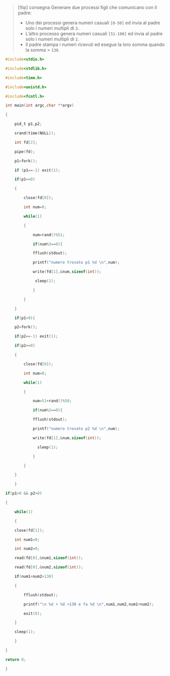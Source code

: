 >[!tip] consegna
> Generare due processi figli che comunicano con il padre:
> 
> - Uno dei processi genera numeri casuali `[0-50]` ed invia al padre solo i numeri multipli di `3`.
> - L’altro processo genera numeri casuali `[51-100]` ed invia al padre solo i numeri multipli di `2`.
> - Il padre stampa i numeri ricevuti ed esegue la loro somma quando la somma > `130`.

```c
#include<stdio.h>

#include<stdlib.h>

#include<time.h>

#include<unistd.h>

#include<fcntl.h>

int main(int argc,char **argv)

{

    pid_t p1,p2;

    srand(time(NULL));

    int fd[2];

    pipe(fd);

    p1=fork();

    if (p1==-1) exit(1);

    if(p1==0)

    {

        close(fd[0]);

        int num=0;

        while(1)

        {

            num=rand()%51;

            if(num%3==0){

            fflush(stdout);

            printf("numero trovato p1 %d \n",num);

            write(fd[1],&num,sizeof(int));

             sleep(1);

            }

        }

    }

    if(p1>0){

    p2=fork();

    if(p2==-1) exit(1);

    if(p2==0)

    {

        close(fd[0]);

        int num=0;

        while(1)

        {

            num=51+rand()%50;

            if(num%2==0){

            fflush(stdout);

            printf("numero trovato p2 %d \n",num);

            write(fd[1],&num,sizeof(int));

              sleep(1);

            }

        }        

    }

    }

if(p1>0 && p2>0)

{

    while(1)

    {

    close(fd[1]);

    int num1=0;

    int num2=0;

    read(fd[0],&num1,sizeof(int));

    read(fd[0],&num2,sizeof(int));

    if(num1+num2>130)

    {

        fflush(stdout);

        printf("\n %d + %d >130 e fa %d \n",num1,num2,num1+num2);

        exit(0);

    }

    sleep(1);

    }

}

return 0;

}
```